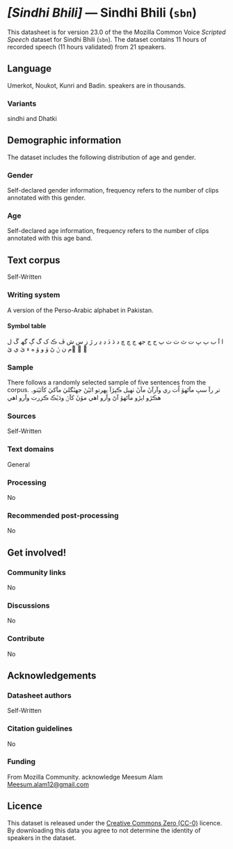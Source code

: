 # *[Sindhi Bhili]* &mdash; Sindhi Bhili (`sbn`)
This datasheet is for version 23.0 of the the Mozilla Common Voice *Scripted Speech* dataset 
for Sindhi Bhili (`sbn`). The dataset contains 11 hours of recorded
speech (11 hours validated) from 21 speakers.

## Language
<!-- {{LANGUAGE_DESCRIPTION}} -->
<!-- Provide a brief (1-2 paragraph) description of your language -->

Umerkot, Noukot, Kunri and Badin. speakers are in thousands.

### Variants
<!-- {{VARIANT_DESCRIPTION}} -->
<!-- @ OPTIONAL @ -->
<!-- Describe the variants (MCV variants) of your language -->

sindhi and Dhatki

## Demographic information
<!-- You can get a lot of the information in this section from https://analyzer.cv-toolbox.web.tr/browse -->
The dataset includes the following distribution of age and gender.

### Gender
<!-- {{GENDER_TABLE}} -->
<!-- @ AUTOMATICALLY GENERATED @ -->
<!-- | Gender | Frequency |
|--------|-----------|
| male, masculine | ? |
| undeclared | ? |
| female, feminine | ? | -->
Self-declared gender information, frequency refers to the number of clips annotated with this gender.

### Age
<!-- {{AGE_TABLE}} -->
<!-- @ AUTOMATICALLY GENERATED @ -->
<!-- | Age band | Frequency |
|----------|-----------|
| teens | ? |
| twenties | ? |
| thirties | ? |
| fourties | ? |
| fifties | ? |
   ...if other age ranges are present in your data, add rows... -->
Self-declared age information, frequency refers to the number of clips annotated with this age band.

## Text corpus
<!-- {{TEXT_CORPUS_DESCRIPTION}} -->
<!-- @ OPTIONAL @ -->
<!-- An overview of the text corpus, with information such as average length (in characters and words) of validated sentences. -->

Self-Written 

### Writing system
<!-- {{WRITING_SYSTEM_DESCRIPTION}} -->
<!-- @ OPTIONAL @ -->
<!-- A description of the writing system (or writing systems) used in the text corpus -->

 A version of the Perso-Arabic alphabet in Pakistan.

#### Symbol table
<!-- {{ALPHABET_TABLE}} -->
<!-- @ OPTIONAL @ -->
<!-- If the writing system is alphabetic, you can include the valid alphabet here -->

ا آ ب ٻ ڀ ت ٿ ٽ ٺ پ ج ڄ جھ ڃ چ ڇ د ڌ ڏ ڊ ڍ ر ڙ ز س ش ڦ ڪ ک گ ڳ گھ ڱ ل م ن ݩ ڻ ۈ و ۆ ه ء ىٰ ي ێ َ ِ ُ   

### Sample
<!-- {{SENTENCES_SAMPLE}} -->
There follows a randomly selected sample of five sentences from the corpus.
تر رآ سڀ مآڻهوٚ  اُٺ ري وآرآنٚ مآنٚ ٺهيل ڪپڙآ پهرتو ائيٚنٚ جھنٚگليٚ مآکيٚ کآئيٚتو۔ هڪڙو ايڙو مآڻهوٚ آڻ وآرو اهي موٚنٚ کآݩ وڌيٚڪ ڪزرت وآرو اهي

### Sources
<!-- {{SOURCES_LIST}} -->
<!-- @ OPTIONAL @ -->
<!-- A list of sentence sources, can be curated to the top-N -->

Self-Written 

### Text domains
<!-- {{TEXT_DOMAIN_DESCRIPTION}} -->
<!-- @ OPTIONAL @ -->
<!-- What text domains are represented in the corpus? -->

General

### Processing
<!-- {{PROCESSING_DESCRIPTION}} -->
<!-- @ OPTIONAL @ -->
<!-- How has the text data been processed -->

No

### Recommended post-processing
<!-- {{RECOMMENDED_POSTPROCESSING_DESCRIPTION}} -->
<!-- @ OPTIONAL @ -->
<!-- What should people do before they use the data, for example Unicode normalisation -->

No

## Get involved!


### Community links
<!-- {{COMMUNITY_LINKS_LIST}} -->
<!-- @ OPTIONAL @ -->
<!-- Links to community chats / fora -->

No

### Discussions
<!-- {{DISCUSSION_LINKS_LIST}} -->
<!-- @ OPTIONAL @ -->
<!-- Any links to discussions, for example on Discourse or other fora or blogs can be included here -->

No

### Contribute
<!-- {{CONTRIBUTE_LINKS_LIST}} -->
<!-- Here you can include links for how to contribute to the dataset -->

No

## Acknowledgements


### Datasheet authors
<!-- {{DATASHEET_AUTHORS_LIST}} -->
<!-- A list in the format of: Your Name <email@email.com> -->

Self-Written 

### Citation guidelines
<!-- {{CITATION_DESCRIPTION}} -->
<!-- @ OPTIONAL @ -->
<!-- If you published a paper and would like people to cite it, you can include the BiBTeX here -->

No

### Funding
<!-- {{FUNDING_DESCRIPTION}} -->
<!-- @ OPTIONAL @ -->
<!-- If you received any funding, you can include the acknowledgement here -->

From Mozilla Community. acknowledge Meesum Alam Meesum.alam12@gmail.com 

## Licence
This dataset is released under the [Creative Commons Zero (CC-0)](https://creativecommons.org/public-domain/cc0/) licence. By downloading this data
you agree to not determine the identity of speakers in the dataset.